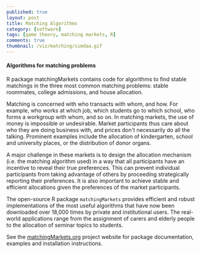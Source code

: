 ```yaml
---
published: true
layout: post
title: Matching Algorithms
category: [software]
tags: [game theory, matching markets, R]
comments: true
thumbnail: /viz/matching/simdaa.gif
---
```




#### Algorithms for matching problems


R package matchingMarkets contains code for algorithms to find stable matchings in the three most common matching problems: stable roommates, college admissions, and house allocation. <!--more-->

Matching is concerned with who transacts with whom, and how. For example, who works at which job, which students go to which school, who forms a workgroup with whom, and so on.
In matching markets, the use of money is impossible or undesirable. Market participants thus care about who they are doing business with, and prices don't necessarily do all the talking. Prominent examples include the allocation of kindergarten, school and university places, or the distribution of donor organs.

A major challenge in these markets is to design the allocation mechanism (i.e. the matching algorithm used) in a way that all participants have an incentive to reveal their true preferences. This can prevent individual participants from taking advantage of others by proceeding strategically reporting their preferences. It is also important to achieve stable and efficient allocations given the preferences of the market participants.

The open-source R package `matchingMarkets` provides efficient and robust implementations of the most useful algorithms that have now been downloaded over 18,000 times by private and institutional users. The real-world applications range from the assignment of carers and elderly people to the allocation of seminar topics to students.

See the [matchingMarkets.org](http://matchingMarkets.org) project website for package documentation, examples and installation instructions.
